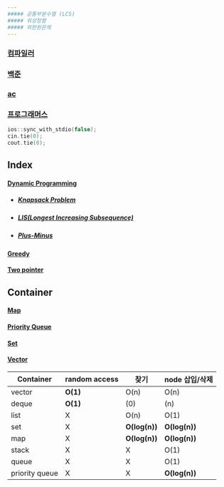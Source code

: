 ```yaml
---
##### 공통부분수열 (LCS)      
##### 위상정렬   
##### 외판원문제  
---
```

### <a href="https://www.onlinegdb.com/">컴파일러</a>
### <a href="https://www.acmicpc.net/">백준</a>
### <a href="https://solved.ac/">ac</a>
### <a href="https://programmers.co.kr/learn/challenges?tab=algorithm_practice_kit">프로그래머스</a>  

```cpp
ios::sync_with_stdio(false);
cin.tie(0);
cout.tie(0);
```

## Index
#### <a href="Dynamic Programming/Dynamic Programming.md">Dynamic Programming</a>
* ##### <a href="Dynamic Programming/Knapsack Problem.md">Knapsack Problem</a>
* ##### <a href="Dynamic Programming/LIS.md">LIS(Longest Increasing Subsequence)</a>
* ##### <a href="Dynamic Programming/Plus-Minus.md">Plus-Minus</a>
#### <a href="Greedy/Greedy.md">Greedy</a>
#### <a href="Two pointer/Two pointer.md">Two pointer</a>

## Container
#### <a href="Hash/map.md">Map</a>
#### <a href="Priority Queue/Priority Queue.md">Priority Queue</a>
#### <a href="Hash/set.md">Set</a>
#### <a href="String/Vector.md">Vector</a>

|Container|random access|찾기|node 삽입/삭제|
|---|---|---|---|
|vector|**O(1)**|O(n)|O(n)|
|deque|**O(1)**|(0)|(n)|
|list|X|O(n)|O(1)|
|set|X|**O(log(n))**|**O(log(n))**|
|map|X|**O(log(n))**|**O(log(n))**|
|stack|X|X|O(1)|
|queue|X|X|O(1)|
|priority queue|X|X|**O(log(n))**|

